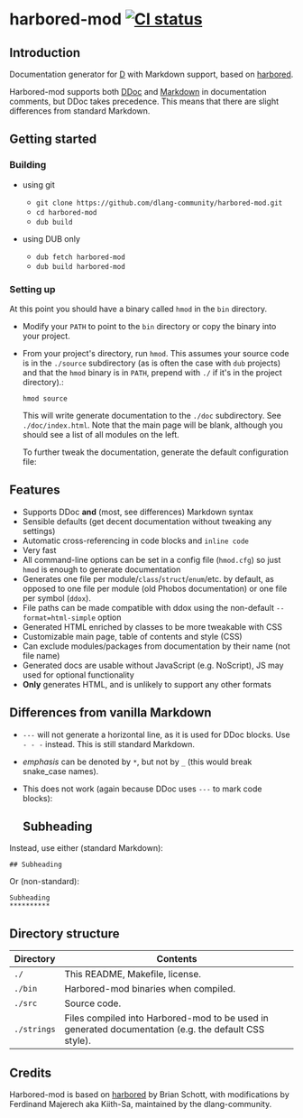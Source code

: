 # harbored-mod [![CI status](https://travis-ci.org/dlang-community/harbored-mod.svg?branch=master)](https://travis-ci.org/dlang-community/harbored-mod/)

## Introduction

Documentation generator for [D](https://www.dlang.org) with Markdown support, based on [harbored](https://github.com/economicmodeling/harbored).

Harbored-mod supports both [DDoc](https://dlang.org/spec/ddoc.html) and [Markdown](https://daringfireball.net/projects/markdown/) in documentation comments, but DDoc takes precedence. 
This means that there are slight differences from standard Markdown.

## Getting started

### Building

- using git

    - `git clone https://github.com/dlang-community/harbored-mod.git`
    - `cd harbored-mod`
    - `dub build`
    
- using DUB only

    - `dub fetch harbored-mod`
    - `dub build harbored-mod`

### Setting up

At this point you should have a binary called `hmod` in the `bin`
directory.

-   Modify your `PATH` to point to the `bin` directory or copy the
    binary into your project.
-   From your project's directory, run `hmod`. This assumes your source
    code is in the `./source` subdirectory (as is often the case with
    `dub` projects) and that the `hmod` binary is in `PATH`, prepend
    with `./` if it's in the project directory).:

        hmod source

    This will write generate documentation to the `./doc` subdirectory.
    See `./doc/index.html`. Note that the main page will be blank,
    although you should see a list of all modules on the left.

    To further tweak the documentation, generate the default
    configuration file:

## Features

- Supports DDoc **and** (most, see differences) Markdown syntax
- Sensible defaults (get decent documentation without tweaking any settings)
- Automatic cross-referencing in code blocks and `inline code`
- Very fast
- All command-line options can be set in a config file (`hmod.cfg`) so just `hmod` is enough to generate documentation
- Generates one file per module/`class`/`struct`/`enum`/etc. by default, as opposed to one file per module (old Phobos documentation) or one file per symbol (`ddox`).
- File paths can be made compatible with ddox using the non-default `--format=html-simple` option
- Generated HTML enriched by classes to be more tweakable with CSS
- Customizable main page, table of contents and style (CSS)
- Can exclude modules/packages from documentation by their name (not file name)
- Generated docs are usable without JavaScript (e.g. NoScript), JS may used for optional functionality
- **Only** generates HTML, and is unlikely to support any other formats

## Differences from vanilla Markdown

- `---` will not generate a horizontal line, as it is used for DDoc blocks. Use `- - -` instead. This is still standard Markdown.
- *emphasis* can be denoted by `*`, but not by `_` (this would break snake\_case names).
- This does not work (again because DDoc uses `---` to mark code blocks):

    Subheading
    ----------

Instead, use either (standard Markdown):

    ## Subheading

Or (non-standard):

    Subheading
    **********
    
## Directory structure

| Directory     | Contents                                                                                             |
|---------------|------------------------------------------------------------------------------------------------------|
| `./`          | This README, Makefile, license.                                                                      |
| `./bin`       | Harbored-mod binaries when compiled.                                                                 |
| `./src`       | Source code.                                                                                         |
| `./strings`   | Files compiled into Harbored-mod to be used in generated documentation (e.g. the default CSS style). |

## Credits

Harbored-mod is based on [harbored](https://github.com/economicmodeling/harbored) by Brian Schott, 
with modifications by Ferdinand Majerech aka Kiith-Sa,
maintained by the dlang-community.
